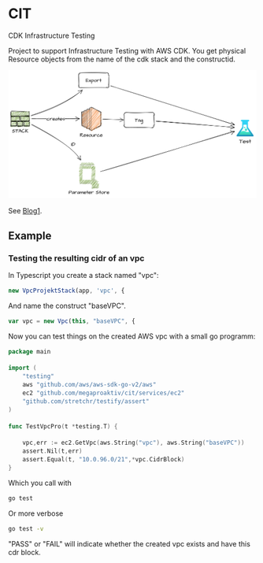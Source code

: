 # CIT

CDK Infrastructure Testing

Project to support Infrastructure Testing with AWS CDK.
You get physical Resource objects from the name of the cdk stack and the constructid.

![Overview](img/mapping.png)

See [Blog1](https://aws-blog.de/2021/05/cit-build-cdk-infrastructure-testing-part-1-terratest-and-the-integrated-integration.html).


## Example

### Testing the resulting cidr of an vpc

In Typescript you create a stack named "vpc":

```ts
new VpcProjektStack(app, 'vpc', {
```

And name the construct "baseVPC".

```ts
var vpc = new Vpc(this, "baseVPC", {
```

Now you can test things on the created AWS vpc with a small go programm:

```go
package main

import (
	"testing"
	aws "github.com/aws/aws-sdk-go-v2/aws"
	ec2 "github.com/megaproaktiv/cit/services/ec2"
	"github.com/stretchr/testify/assert"
)

func TestVpcPro(t *testing.T) {
	
	vpc,err := ec2.GetVpc(aws.String("vpc"), aws.String("baseVPC"))
	assert.Nil(t,err)
	assert.Equal(t, "10.0.96.0/21",*vpc.CidrBlock)
}
```

Which you call with 

```bash
go test
```

Or more verbose


```bash
go test -v
```

"PASS" or "FAIL" will indicate whether the created vpc exists and have this cdr block.

